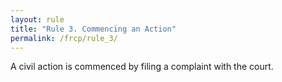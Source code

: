 ```yaml
---
layout: rule
title: "Rule 3. Commencing an Action"
permalink: /frcp/rule_3/
---
```


A civil action is commenced by filing a complaint with the court.